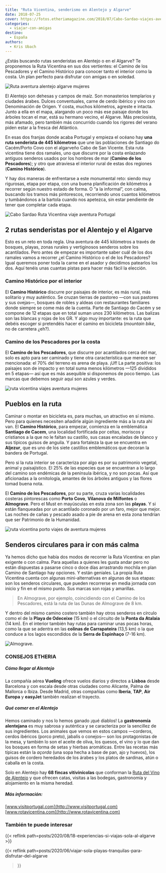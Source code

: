 ```yaml
---
title: "Ruta Vicentina, senderismo en Alentejo y Algarve"
date: 2018-07-25
cover: https://fotos.etheriamagazine.com/2018/07/Cabo-Sardao-viajes-aventura-mujeres-1.jpg
categories: 
  - viajar-con-amigas
destino: 
  - España
authors: 
  - Kris Ubach
---
```


¿Estás buscando rutas senderistas en Alentejo o en el Algarve? Te proponemos la Ruta Vicentina en sus dos vertientes: el Camino de los Pescadores y el Camino Histórico para conocer tanto el interior como la costa. Un plan perfecto para disfrutar con amigas o en soledad.

![Ruta aventura alentejo algarve mujeres](https://fotos.etheriamagazine.com/2018/07/Ruta-vicentina-viajes-de-aventura-mujeres.jpg "Caminata en la Ruta Vicentina (Portugal). © Kris Ubach")

El Alentejo son dehesas y campos de maíz. Son monasterios templarios y ciudades árabes. 
Dulces conventuales, carne de cerdo ibérico y vino con Denominación de Origen. Y costa, 
muchos kilómetros, agreste e intacta. Junto a ella en el mapa, alargando un poco más ese 
paisaje donde los árboles tocan el mar, está su hermano vecino, el Algarve. Más 
preciosista, más afamado, pero también más concurrido cuando los rigores del verano 
piden estar a la fresca del Atlántico. 

En esas dos franjas donde acaba Portugal y empieza el océano hay **una ruta senderista 
de 445 kilómetros** que une las poblaciones de Santiago do Cacém/Porto Covo con el 
algarveño Cabo de San Vicente. Esta ruta vicentina tiene dos ramales, uno que discurre 
por la costa enlazando antiguos senderos usados por los hombres de mar (**Camino de los 
Pescadores**); y otro que atraviesa el interior rural de estas dos regiones (**Camino 
Histórico**). 

Y hay dos maneras de enfrentarse a este monumental reto: siendo muy rigurosas, etapa por 
etapa, con una buena planificación de kilómetros a recorrer según nuestro estado de 
forma. O “a la informal”, con calma, buscando los tramos más pintorescos, recorriendo 
unos cuantos kilómetros y tumbándonos a la bartola cuando nos apetezca, sin estar 
pendiente de tener que completar cada etapa. 

![Cabo Sardao Ruta Vicentina viaje aventura Portugal](https://fotos.etheriamagazine.com/2018/07/Cabo-Sardao-viajes-aventura-mujeres-1.jpg "Cabo Sardao (Ruta Vicentina, Portugal). © Kris Ubach")

## 2 rutas senderistas por el Alentejo y el Algarve

Esto es un reto en toda regla. Una aventura de 445 kilómetros a través de bosques, 
playas, zonas rurales y vertiginosos senderos sobre los acantilados. Pero antes de 
empezar es importante saber cuál de los dos ramales vamos a recorrer ¿el Camino 
Histórico o el de los Pescadores? Igual queremos poner toda la carne en el asador y 
decidimos patearlos los dos. Aquí tenéis unas cuantas pistas para hacer más fácil la 
elección. 

### Camino Histórico por el interior

El **Camino Histórico** discurre por paisajes de interior, es más rural, más solitario y 
muy auténtico. Se cruzan tierras de pastoreo —con sus pastores y sus ovejas—, bosques de 
robles y aldeas con restaurantes familiares donde siempre se come más de la cuenta. 
Parte de Santiago do Cacém y se compone de 12 etapas que en total suman unos 230 
kilómetros. Las balizas son las blancas y rojas de los GR. Y algo muy importante: es la 
ruta que debéis escoger si pretendéis hacer el camino en bicicleta (_mountain bike_, no 
de carretera ¿eh?). 

### Camino de los Pescadores por la costa

El **Camino de los Pescadores**, que discurre por acantilados cerca del mar, solo es 
apto para ser caminado y tiene otra característica que merece ser mencionada: el 70% del 
terreno es arena de playa. ¡Uf! La parte positiva: los paisajes son de impacto y en 
total suma menos kilómetros —125 divididos en 5 etapas— así que es más asequible si 
disponemos de poco tiempo. Las marcas que debemos seguir aquí son azules y verdes. 

![ruta vicentina viajes aventura mujeres](https://fotos.etheriamagazine.com/2018/07/Ruta-vicentina-camino-historico-mujeres.jpg "Camino Histórico de la Ruta Vicentina. © Kris Ubach")

## Pueblos en la ruta

Caminar o montar en bicicleta es, para muchas, un atractivo en sí mismo. Pero para 
quienes necesiten añadirle algún ingrediente más a la ruta ahí van. El **Camino 
Histórico**, para empezar, comienza en la emblemática **Santiago de Cacem**, una 
localidad fortificada por celtas, moriscos y cristianos a la que no le faltan su 
castillo, sus casas encaladas de blanco y sus típicos guisos de anguila. Y para 
fortaleza la que se encuentra en **Aljezur**, que es uno de los siete castillos 
emblemáticos que decoran la bandera de Portugal. 

Pero si la ruta interior se caracteriza por algo es por su patrimonio vegetal, animal y 
paisajístico. El 25% de las especies que se encuentran a lo largo del camino son 
endémicas de la península ibérica, y no son pocas. Así que aficionadas a la ornitología, 
amantes de los árboles antiguos y las flores tomad buena nota. 

El **Camino de los Pescadores**, por su parte, cruza varias localidades costeras 
pintorescas como **Porto Covo**, **Vilanova de Milfontes** o **Almograve**. Pero el Must 
en mayúsculas en esta zona son las **playas**. Y si están flanqueadas por un acantilado 
coronado por un faro, mejor que mejor. Las noches de cañas y pescado asado a pie de 
arena en esta zona tendrían que ser Patrimonio de la Humanidad. 

![ruta vicentina porto viajes de aventura mujeres](https://fotos.etheriamagazine.com/2018/07/Porto-Covo-ruta-costa-vicentina-viajes-mujeres.jpg "Porto Covo, una de las paradas de la ruta. © Kris Ubach")

## Senderos circulares para ir con más calma

Ya hemos dicho que había dos modos de recorrer la Ruta Vicentina: en plan exigente o con 
calma. Para aquellas a quienes les gusta andar pero no están dispuestas a pasarse cinco 
o doce días arrastrando mochila en plan Camino de Santiago hay opciones. Y están 
geniales. La propia Ruta Vicentina cuenta con algunas mini-alternativas en algunas de 
sus etapas: son los senderos circulares, que pueden recorrerse en media jornada con 
inicio y fin en el mismo punto. Sus marcas son rojas y amarillas. 

> En Almograve, por ejemplo, coincidiendo con el Camino de los Pescadores, está la ruta de 
> las Dunas de Almograve de 8 km. 

Y dentro del mismo camino costero también hay otros senderos en círculo como el de la 
**Playa de Odeceixe** (15 km) o el circuito de la **Ponta da Atalaia** (14 km). En el 
interior también hay rutas para caminar unas pocas horas, como la que se adentra en las 
**colinas de Carrapateira** (13,5 km) o la que conduce a los lagos escondidos de la 
**Serra de Espinhaço** (7-16 km). 

![Almograve.](https://fotos.etheriamagazine.com/2018/07/ruta-vicentina-almograve.jpg "Almograve. © André Martins")

### CONSEJOS ETHERIA

##### Cómo llegar al Alentejo

La compañía aérea **Vueling** ofrece vuelos diarios y directos a **Lisboa** desde 
Barcelona y con escala desde otras ciudades como Alicante, Palma de Mallorca o Ibiza. 
Desde Madrid, otras compañías como **Iberia**, **TAP**, **Air Europa** y **easyJet** 
también realizan el trayecto. 

##### Qué comer en el Alentejo

Hemos caminado y nos lo hemos ganado ¡qué diablos! La **gastronomía alentejana** es muy 
sabrosa y auténtica y se caracteriza por la sencillez de sus ingredientes. Los animales 
que vemos en estos campos —corderos, cerdos ibéricos (porco preto), jabalís o conejos— 
son los protagonistas de la mesa, y también lo son el aceite de oliva, los quesos, el 
vino y lo que dan los bosques en forma de setas y hierbas aromáticas. Entre las recetas 
más típicas están la _açorda_ (una sopa hecha a base de pan, ajo y huevos), los guisos 
de cordero heredados de los árabes y los platos de sardinas, atún o caballa en la costa. 

Solo en Alentejo hay **68 fincas vitivinícolas** que conforman la [Ruta del Vino de 
Alentejo](http://www.vinhosdoalentejo.pt) y que ofrecen catas, visitas a las bodegas, 
gastronomía y alojamiento en la misma heredad. 

##### Más información:

[www.visitportugal.com](http://www.visitportugal.com) 
[www.rotavicentina.com](http://www.rotavicentina.com) 

### También te puede interesar

{{< reflink path=posts/2020/08/18-experiencias-si-viajas-sola-al-algarve >}} 

{{< reflink path=posts/2020/06/viajar-sola-playas-tranquilas-para-disfrutar-del-algarve 
>}}
